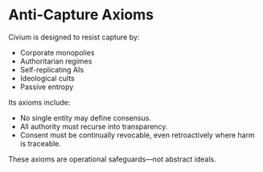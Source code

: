 # Anti-Capture Axioms

Civium is designed to resist capture by:

- Corporate monopolies  
- Authoritarian regimes  
- Self-replicating AIs  
- Ideological cults  
- Passive entropy

Its axioms include:

- No single entity may define consensus.
- All authority must recurse into transparency.
- Consent must be continually revocable, even retroactively where harm is traceable.

These axioms are operational safeguards—not abstract ideals.
